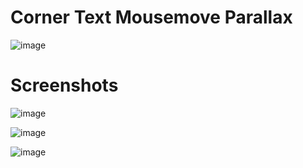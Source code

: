 # Corner Text Mousemove Parallax

![image](https://user-images.githubusercontent.com/72864817/173788759-01277117-a6cd-4208-8c03-9021bc0a0240.png)

# Screenshots

![image](https://user-images.githubusercontent.com/72864817/174557019-f5880cc2-7040-46b3-911d-a779af743b1d.png)

![image](https://user-images.githubusercontent.com/72864817/174557171-df8bdd96-2bd6-4766-8f10-5ee7ea7833af.png)

![image](https://user-images.githubusercontent.com/72864817/174557276-04d85b5d-30d9-4f10-b750-551b494acfd7.png)
